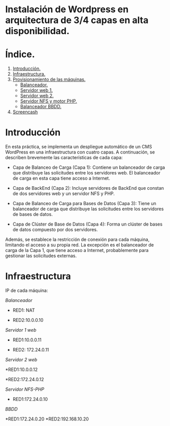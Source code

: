 # Instalación de Wordpress en arquitectura de 3/4 capas en alta disponibilidad.

# Índice.

1. [Introducción.](#introducción)
2. [Infraestructura.](#infraestructura)
3. [Provisionamiento de las máquinas.](provisionamiento_de_las_máquinas) 
    * [Balanceador.](#balanceador)
    * [Servidor web 1.](#servidor-web-1)
    * [Servidor web 2.](#servidor-web-2)
    * [Servidor NFS y motor PHP.](#servidor-nfs-y-motor-php)
    * [Balanceador BBDD.](#balanceador-bbdd)
4. [Screencash](#screencash)

# Introducción


En esta práctica, se implementa un despliegue automático de un CMS WordPress en una infraestructura con cuatro capas. 
A continuación, se describen brevemente las características de cada capa:

   - Capa de Balanceo de Carga (Capa 1):
Contiene un balanceador de carga que distribuye las solicitudes entre los servidores web.
El balanceador de carga en esta capa tiene acceso a Internet.

   - Capa de BackEnd (Capa 2):
Incluye servidores de BackEnd que constan de dos servidores web y un servidor NFS y PHP.

   - Capa de Balanceo de Carga para Bases de Datos (Capa 3):
Tiene un balanceador de carga que distribuye las solicitudes entre los servidores de bases de datos.

   - Capa de Clúster de Base de Datos (Capa 4):
Forma un clúster de bases de datos compuesto por dos servidores.

Además, se establece la restricción de conexión para cada máquina, limitando el acceso a su propia red. 
La excepción es el balanceador de carga de la Capa 1, que tiene acceso a Internet, 
probablemente para gestionar las solicitudes externas.

# Infraestructura
IP de cada máquina:

*Balanceador*

  * RED1: NAT

  * RED2:10.0.0.10

*Servidor 1 web*

  * RED1:10.0.0.11
 
  * RED2: 172.24.0.11

*Servidor 2 web*

  *RED1:10.0.0.12
 
  *RED2:172.24.0.12
  
*Servidor NFS-PHP*

  * RED1:172.24.0.10

*BBDD*

  *RED1:172.24.0.20
  *RED2:192.168.10.20

